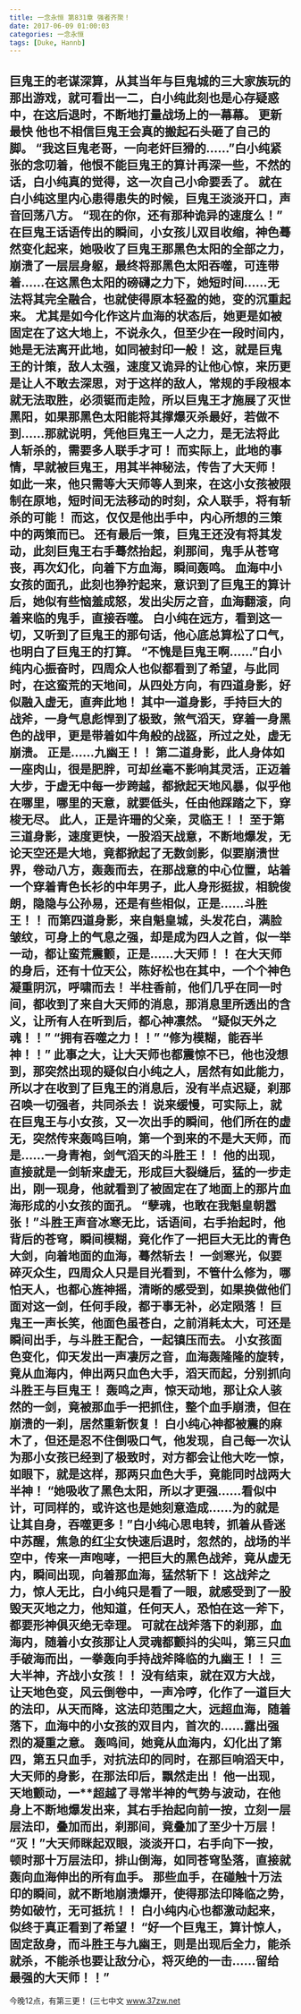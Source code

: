 ```yaml
---
title: 一念永恒 第831章 强者齐聚！
date: 2017-06-09 01:00:03
categories: 一念永恒
tags: [Duke, Hannb]
---
```


巨鬼王的老谋深算，从其当年与巨鬼城的三大家族玩的那出游戏，就可看出一二，白小纯此刻也是心存疑惑中，在这后退时，不断地打量战场上的一幕幕。 更新最快
他也不相信巨鬼王会真的搬起石头砸了自己的脚。
“我这巨鬼老哥，一向老奸巨猾的……”白小纯紧张的念叨着，他恨不能巨鬼王的算计再深一些，不然的话，白小纯真的觉得，这一次自己小命要丢了。
就在白小纯这里内心患得患失的时候，巨鬼王淡淡开口，声音回荡八方。
“现在的你，还有那种诡异的速度么！”
在巨鬼王话语传出的瞬间，小女孩儿双目收缩，神色蓦然变化起来，她吸收了巨鬼王那黑色太阳的全部之力，崩溃了一层层身躯，最终将那黑色太阳吞噬，可连带着……在这黑色太阳的磅礴之力下，她短时间……无法将其完全融合，也就使得原本轻盈的她，变的沉重起来。
尤其是如今化作这片血海的状态后，她更是如被固定在了这大地上，不说永久，但至少在一段时间内，她是无法离开此地，如同被封印一般！
这，就是巨鬼王的计策，敌人太强，速度又诡异的让他心惊，来历更是让人不敢去深思，对于这样的敌人，常规的手段根本就无法取胜，必须铤而走险，所以巨鬼王才施展了灭世黑阳，如果那黑色太阳能将其撑爆灭杀最好，若做不到……那就说明，凭他巨鬼王一人之力，是无法将此人斩杀的，需要多人联手才可！
而实际上，此地的事情，早就被巨鬼王，用其半神秘法，传告了大天师！
如此一来，他只需等大天师等人到来，在这小女孩被限制在原地，短时间无法移动的时刻，众人联手，将有斩杀的可能！
而这，仅仅是他出手中，内心所想的三策中的两策而已。
还有最后一策，巨鬼王还没有将其发动，此刻巨鬼王右手蓦然抬起，刹那间，鬼手从苍穹丧，再次幻化，向着下方血海，瞬间轰鸣。
血海中小女孩的面孔，此刻也狰狞起来，意识到了巨鬼王的算计后，她似有些恼羞成怒，发出尖厉之音，血海翻滚，向着来临的鬼手，直接吞噬。
白小纯在远方，看到这一切，又听到了巨鬼王的那句话，他心底总算松了口气，也明白了巨鬼王的打算。
“不愧是巨鬼王啊……”白小纯内心振奋时，四周众人也似都看到了希望，与此同时，在这蛮荒的天地间，从四处方向，有四道身影，好似融入虚无，直奔此地！
其中一道身影，手持巨大的战斧，一身气息彪悍到了极致，煞气滔天，穿着一身黑色的战甲，更是带着如牛角般的战盔，所过之处，虚无崩溃。
正是……九幽王！！
第二道身影，此人身体如一座肉山，很是肥胖，可却丝毫不影响其灵活，正迈着大步，于虚无中每一步跨越，都掀起天地风暴，似乎他在哪里，哪里的天意，就要低头，任由他踩踏之下，穿梭无尽。
此人，正是许珊的父亲，灵临王！！
至于第三道身影，速度更快，一股滔天战意，不断地爆发，无论天空还是大地，竟都掀起了无数剑影，似要崩溃世界，卷动八方，轰轰而去，在那战意的中心位置，站着一个穿着青色长衫的中年男子，此人身形挺拔，相貌俊朗，隐隐与公孙易，还是有些相似，正是……斗胜王！！
而第四道身影，来自魁皇城，头发花白，满脸皱纹，可身上的气息之强，却是成为四人之首，似一举一动，都让蛮荒震颤，正是……大天师！！
在大天师的身后，还有十位天公，陈好松也在其中，一个个神色凝重阴沉，呼啸而去！
半柱香前，他们几乎在同一时间，都收到了来自大天师的消息，那消息里所透出的含义，让所有人在听到后，都心神凛然。
“疑似天外之魂！！”
“拥有吞噬之力！！”
“修为模糊，能吞半神！！”
此事之大，让大天师也都震惊不已，他也没想到，那突然出现的疑似白小纯之人，居然有如此能力，所以才在收到了巨鬼王的消息后，没有半点迟疑，刹那召唤一切强者，共同杀去！
说来缓慢，可实际上，就在巨鬼王与小女孩，又一次出手的瞬间，他们所在的虚无，突然传来轰鸣巨响，第一个到来的不是大天师，而是……一身青袍，剑气滔天的斗胜王！！
他的出现，直接就是一剑斩来虚无，形成巨大裂缝后，猛的一步走出，刚一现身，他就看到了被固定在了地面上的那片血海形成的小女孩的面孔。
“孽魂，也敢在我魁皇朝嚣张！”斗胜王声音冰寒无比，话语间，右手抬起时，他背后的苍穹，瞬间模糊，竟化作了一把巨大无比的青色大剑，向着地面的血海，蓦然斩去！
一剑寒光，似要碎灭众生，四周众人只是目光看到，不管什么修为，哪怕天人，也都心旌神摇，清晰的感受到，如果换做他们面对这一剑，任何手段，都于事无补，必定陨落！
巨鬼王一声长笑，他面色虽苍白，之前消耗太大，可还是瞬间出手，与斗胜王配合，一起镇压而去。
小女孩面色变化，仰天发出一声凄厉之音，血海轰隆隆的旋转，竟从血海内，伸出两只血色大手，滔天而起，分别抓向斗胜王与巨鬼王！
轰鸣之声，惊天动地，那让众人骇然的一剑，竟被那血手一把抓住，整个血手崩溃，但在崩溃的一刹，居然重新恢复！
白小纯心神都被震的麻木了，但还是忍不住倒吸口气，他发现，自己每一次认为那小女孩已经到了极致时，对方都会让他大吃一惊，如眼下，就是这样，那两只血色大手，竟能同时战两大半神！
“她吸收了黑色太阳，所以才更强……看似中计，可同样的，或许这也是她刻意造成……为的就是让其自身，吞噬更多！”白小纯心思电转，抓着从昏迷中苏醒，焦急的红尘女快速后退时，忽然的，战场的半空中，传来一声咆哮，一把巨大的黑色战斧，竟从虚无内，瞬间出现，向着那血海，猛然斩下！
这战斧之力，惊人无比，白小纯只是看了一眼，就感受到了一股毁天灭地之力，他知道，任何天人，恐怕在这一斧下，都要形神俱灭绝无幸理。
可就在战斧落下的刹那，血海内，随着小女孩那让人灵魂都颤抖的尖叫，第三只血手破海而出，一拳轰向手持战斧降临的九幽王！！
三大半神，齐战小女孩！！
没有结束，就在双方大战，让天地色变，风云倒卷中，一声冷哼，化作了一道巨大的法印，从天而降，这法印范围之大，远超血海，随着落下，血海中的小女孩的双目内，首次的……露出强烈的凝重之意。
轰鸣间，她竟从血海内，幻化出了第四，第五只血手，对抗法印的同时，在那巨响滔天中，大天师的身影，在那法印后，飘然走出！
他一出现，天地颤动，一**超越了寻常半神的气势与波动，在他身上不断地爆发出来，其右手抬起向前一按，立刻一层层法印，叠加而出，刹那间，竟叠加了至少十万层！
“灭！”大天师眯起双眼，淡淡开口，右手向下一按，顿时那十万层法印，排山倒海，如同苍穹坠落，直接就轰向血海伸出的所有血手。
那些血手，在碰触十万法印的瞬间，就不断地崩溃爆开，使得那法印降临之势，势如破竹，无可抵抗！！
白小纯内心也都激动起来，似终于真正看到了希望！
“好一个巨鬼王，算计惊人，固定敌身，而斗胜王与九幽王，则是出现后全力，能杀就杀，不能杀也要让敌分心，将灭绝的一击……留给最强的大天师！！”
------------
今晚12点，有第三更！
(三七中文 www.37zw.net